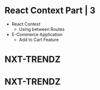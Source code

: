 # React Context Part | 3

- React Context
  - Using between Routes
- E-Commerce Application
  - Add to Cart Feature
# NXT-TRENDZ
# NXT-TRENDZ
